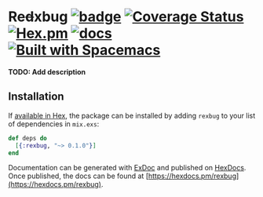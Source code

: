 # Re~~d~~xbug [![badge](https://travis-ci.org/nietaki/rexbug.svg?branch=master)](https://travis-ci.org/nietaki/rexbug) [![Coverage Status](https://coveralls.io/repos/github/nietaki/rexbug/badge.svg?branch=master)](https://coveralls.io/github/nietaki/rexbug?branch=master) [![Hex.pm](https://img.shields.io/hexpm/v/rexbug.svg)](https://hex.pm/packages/rexbug) [![docs](https://img.shields.io/badge/docs-hexdocs-yellow.svg)](https://hexdocs.pm/rexbug/) [![Built with Spacemacs](https://cdn.rawgit.com/syl20bnr/spacemacs/442d025779da2f62fc86c2082703697714db6514/assets/spacemacs-badge.svg)](http://spacemacs.org)


**TODO: Add description**

## Installation

If [available in Hex](https://hex.pm/docs/publish), the package can be installed
by adding `rexbug` to your list of dependencies in `mix.exs`:

```elixir
def deps do
  [{:rexbug, "~> 0.1.0"}]
end
```

Documentation can be generated with [ExDoc](https://github.com/elixir-lang/ex_doc)
and published on [HexDocs](https://hexdocs.pm). Once published, the docs can
be found at [https://hexdocs.pm/rexbug](https://hexdocs.pm/rexbug).

